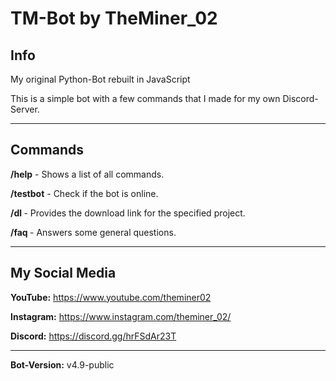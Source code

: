 # TM-Bot by TheMiner_02

## Info
My original Python-Bot rebuilt in JavaScript

This is a simple bot with a few commands that I made for my own Discord-Server.

---

## Commands
**/help**     - Shows a list of all commands.

**/testbot**  - Check if the bot is online.

**/dl <project>** - Provides the download link for the specified project.

**/faq <topic>** - Answers some general questions.

---

## My Social Media

**YouTube:**    https://www.youtube.com/theminer02

**Instagram:**  https://www.instagram.com/theminer_02/

**Discord:**    https://discord.gg/hrFSdAr23T

---

**Bot-Version:** v4.9-public
